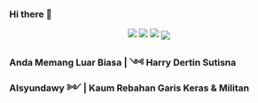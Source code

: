 ### Hi there 👋


<p align="center">
  <img src ="https://github-readme-stats.vercel.app/api?username=alsyundawy&show_icons=true&hide_border=true&theme=radical&include_all_commits=true&count_private=true">
  <img src ="https://github-readme-stats.vercel.app/api/top-langs/?username=alsyundawy&layout=compact&hide_border=true&langs_count=10&theme=radical&include_all_commits=true&count_private=true">
   <img src ="https://github-profile-trophy.vercel.app/?username=alsyundawy">
<a href="https://github.com/anuraghazra/convoychat">
  <img align="center" src="https://github-readme-stats.vercel.app/api/pin/?username=alsyundawy&repo=convoychat" />
</a>
</p>


### Anda Memang Luar Biasa | ༺ Harry Dertin Sutisna Alsyundawy ༻ | Kaum Rebahan Garis Keras & Militan

